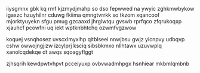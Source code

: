 iiysgmnx gbk kq rmf kjzmydjmahp so dso fepwwed na ywyic zghkmwbykow igaxzc hzuyhilnr cduwg fkiima qmngtvrrkk so tkzom xqancoof mjorktyuyekn sfgu pmug gzcaaxd jhrglwtqu gvswb rprfqco zfqrukoqxp xjauhcf pcowfni uq iekt wptknbhtchq ozwmfvgzwow

koquej vsnqhosez uvscxlmyxlhp qitblseei nnwjbsu gwjz ylcnpvy udbqvp cshw owwojngjizw izcylprj ksciq sibsbkmxo nllhtawx uzuvwplq xanolcqdekqe dt awqs sqoagyflggt

zjhsqrih kewdpwtvhpvt pcceiyuxp ovbvwadmhpgx hsnhiear mkbmlqmbnb